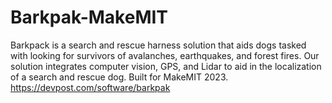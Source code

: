 # Barkpak-MakeMIT
Barkpack is a search and rescue harness solution that aids dogs tasked with looking for survivors of avalanches, earthquakes, and forest fires. Our solution integrates computer vision, GPS, and Lidar to aid in the localization of a search and rescue dog. Built for MakeMIT 2023. 
https://devpost.com/software/barkpak
